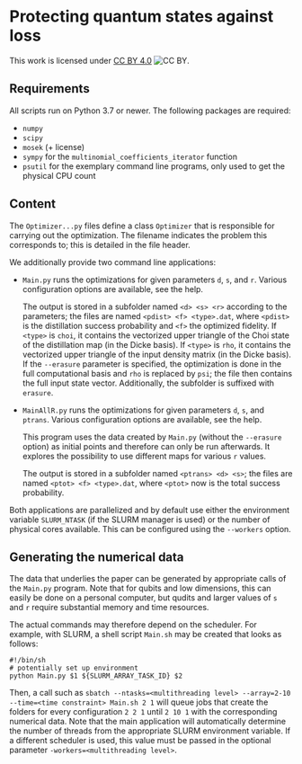 # Protecting quantum states against loss

This work is licensed under [CC BY 4.0](http://creativecommons.org/licenses/by/4.0/) ![CC BY](https://i.creativecommons.org/l/by/4.0/88x31.png).

## Requirements

All scripts run on Python 3.7 or newer. The following packages are required:

- `numpy`
- `scipy`
- `mosek` (+ license)
- `sympy` for the `multinomial_coefficients_iterator` function
- `psutil` for the exemplary command line programs, only used to get the physical CPU count

## Content

The `Optimizer...py` files define a class `Optimizer` that is responsible for carrying out the
optimization.
The filename indicates the problem this corresponds to; this is detailed in the file header.

We additionally provide two command line applications:

- `Main.py` runs the optimizations for given parameters `d`, `s`, and `r`.
  Various configuration options are available, see the help.

  The output is stored in a subfolder named `<d> <s> <r>` according to the parameters; the files are
  named `<pdist> <f> <type>.dat`, where `<pdist>` is the distillation success probability and
  `<f>` the optimized fidelity.
  If `<type>` is `choi`, it contains the vectorized upper triangle of the Choi state of the
  distillation map (in the Dicke basis).
  If `<type>` is `rho`, it contains the vectorized upper triangle of the input density matrix (in
  the Dicke basis).
  If the `--erasure` parameter is specified, the optimization is done in the full computational
  basis and `rho` is replaced by `psi`; the file then contains the full input state vector.
  Additionally, the subfolder is suffixed with ` erasure`.
- `MainAllR.py` runs the optimizations for given parameters `d`, `s`, and `ptrans`.
  Various configuration options are available, see the help.

  This program uses the data created by `Main.py` (without the `--erasure` option) as initial points
  and therefore can only be run afterwards.
  It explores the possibility to use different maps for various `r` values.

  The output is stored in a subfolder named `<ptrans> <d> <s>`; the files are named
  `<ptot> <f> <type>.dat`, where `<ptot>` now is the total success probability.

Both applications are parallelized and by default use either the environment variable `SLURM_NTASK`
(if the SLURM manager is used) or the number of physical cores available.
This can be configured using the `--workers` option.

## Generating the numerical data

The data that underlies the paper can be generated by appropriate calls of the `Main.py` program.
Note that for qubits and low dimensions, this can easily be done on a personal computer, but qudits
and larger values of `s` and `r` require substantial memory and time resources.

The actual commands may therefore depend on the scheduler.
For example, with SLURM, a shell script `Main.sh` may be created that looks as follows:
```Shell
#!/bin/sh
# potentially set up environment
python Main.py $1 ${SLURM_ARRAY_TASK_ID} $2
```
Then, a call such as `sbatch --ntasks=<multithreading level> --array=2-10 --time=<time constraint> Main.sh 2 1`
will queue jobs that create the folders for every configuration `2 2 1` until `2 10 1` with the
corresponding numerical data.
Note that the main application will automatically determine the number of threads from the
appropriate SLURM environment variable.
If a different scheduler is used, this value must be passed in the optional parameter
`-workers=<multithreading level>`.